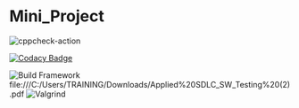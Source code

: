 # Mini_Project
![cppcheck-action](https://github.com/99002503/Mini_Project/workflows/cppcheck-action/badge.svg?branch=master)

[![Codacy Badge](https://app.codacy.com/project/badge/Grade/5d4b1c90e0da40ba88f27f018969fe2c)](https://www.codacy.com/gh/99002503/Mini_Project/dashboard?utm_source=github.com&amp;utm_medium=referral&amp;utm_content=99002503/Mini_Project&amp;utm_campaign=Badge_Grade)

![Build Framework](https://github.com/99002503/Mini_Project/workflows/Build%20Framework/badge.svg?branch=master)
file:///C:/Users/TRAINING/Downloads/Applied%20SDLC_SW_Testing%20(2).pdf
![Valgrind](https://github.com/99002503/Mini_Project/workflows/Valgrind/badge.svg?branch=master)
